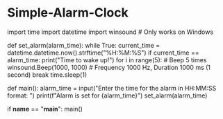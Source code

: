 # Simple-Alarm-Clock
import time
import datetime
import winsound  # Only works on Windows

def set_alarm(alarm_time):
    while True:
        current_time = datetime.datetime.now().strftime("%H:%M:%S")
        if current_time == alarm_time:
            print("Time to wake up!")
            for i in range(5):  # Beep 5 times
                winsound.Beep(1000, 1000)  # Frequency 1000 Hz, Duration 1000 ms (1 second)
            break
        time.sleep(1)

def main():
    alarm_time = input("Enter the time for the alarm in HH:MM:SS format: ")
    print(f"Alarm is set for {alarm_time}")
    set_alarm(alarm_time)

if __name__ == "__main__":
    main()
